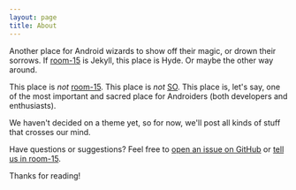 ```yaml
---
layout: page
title: About
---
```


<p class="message">
  Another place for Android wizards to show off their magic, or drown their sorrows. If <a href="http://chat.stackoverflow.com/rooms/15/android">room-15</a> is Jekyll, this place is Hyde. Or maybe the other way around.
</p>

This place is *not* [room-15](http://chat.stackoverflow.com/rooms/15/android). This place is *not* [SO](http://stackoverflow.com). This place is, let's say, one of the most important and sacred place for Androiders (both developers and enthusiasts).

We haven't decided on a theme yet, so for now, we'll post all kinds of stuff that crosses our mind.

Have questions or suggestions? Feel free to [open an issue on GitHub](https://github.com/room-15/blog/issues/new) or [tell us in room-15](http://chat.stackoverflow.com/rooms/15/android).

Thanks for reading!
